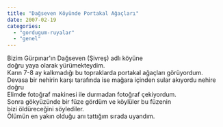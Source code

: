 ```yaml
---
title: "Dağseven Köyünde Portakal Ağaçları"
date: 2007-02-19
categories: 
  - "gordugum-ruyalar"
  - "genel"
---
```


Bizim Gürpınar'ın Dağseven (Şivreş) adlı köyüne  
doğru yaya olarak yürümekteydim.  
Karın 7-8 ay kalkmadığı bu topraklarda portakal ağaçları görüyordum.  
Devasa bir nehirin karşı tarafında ise mağara içinden sular akıyordu nehire doğru  
Elimde fotoğraf makinesi ile durmadan fotoğraf çekiyordum.  
Sonra gökyüzünde bir füze gördüm ve köylüler bu füzenin  
bizi öldüreceğini söylediler.  
Ölümün en yakın olduğu anı tattığım sırada uyandım.
